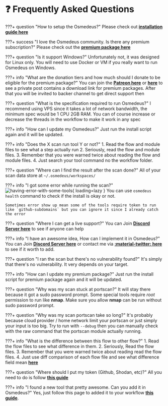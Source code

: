 # :question: Frequently Asked Questions

???+ question "How to setup the Osmedeus?"
    Please check out **[installation guide here](/installation/)**

???+ success "I love the Osmedeus community. Is there any premium subscription?"
    Please check out the **[premium package here](/premium/)**

???+ question "Is it support Windows?"
    Unfortunately not, it was designed for Linux only. You will need to use Docker or VM if you really want to run Osmedeus on Windows.

???+ info "What are the donation tiers and how much should I donate to be eligible for the premium package?"
    You can join the [**Patreon here**](https://www.patreon.com/j3ssie) or [**here**](https://docs.osmedeus.org/donation/) to see a private post contains a download link for premium packages. 
    After that you will be invited to backer channel to get direct support then

???+ question "What is the specification required to run Osmedeus?"
    I recommend using VPS since it takes a lot of network bandwidth, the minimum spec would be 1 CPU 2GB RAM. You can of course increase or decrease the threads in the workflow to make it work in any spec


???+ info "How can I update my Osmedeus?"
    Just run the install script again and it will be updated.

???+ info "Does the X scan run tool Y or not?"
    1. Read the flow and module files to see what a step actually run
    2. Seriously, read the flow and module files.
    3. Remember that you were warned twice about reading the flow and module files.
    4. Just search your tool command no the workflow folder.

???+ question "Where can I find the result after the scan done?"
    All of your scan data store at `~/.osmedeus/workspaces/`

???+ info "I got some error while running the scan?"
    ![having-error-with-some-tools](/static/faq/having-error-with-some-tools.png){ loading=lazy }
    You can use `osmedeus health` command to check if the install is okay or not.

    Sometimes error show up mean some of the tools require token to run like `github-subdomains` but you can ignore it since I already catch the error

???+ question "Where I can get a live support?"
    You can Join **[Discord Server here](https://discord.gg/gy4SWhpaPU)** to see if anyone can help

???+ info "I have an awesome idea, How can I implement it in Osmedeus?"
    You can Join **[Discord Server here](https://discord.gg/gy4SWhpaPU)** or contact me via **[:material-twitter: here](https://twitter.com/OsmedeusEngine)** to see if it worth to add.

???+ question "I ran the scan but there's no vulnerability found?"
    It's simply that there's no vulnerability. It very depends on your target.


???+ info "How can I update my premium package?"
    Just run the install script for premium package again and it will be updated.


???+ question "Why was my scan stuck at portscan?"
    It will stay there because it got a sudo password prompt. Some special tools require *root* permission to run like **nmap**. Make sure you allow **nmap** can be run without sudo password prompt.

???+ question "Why was my scan portscan take so long?"
    It's probably because cloud provider / home network limit your portscan or just simply your input is too big. Try to run with `--debug` then you can manually check with the raw command that the portscan module actually running.

???+ info "What is the difference between this flow to other flow?"
    1. Read the flow files to see what difference in them.
    2. Seriously, Read the flow files.
    3. Remember that you were warned twice about reading read the flow files.
    4. Just use diff comparison of each flow file and see what difference field mean [**here**](/workflow/)

???+ question "Where should I put my token (Github, Shodan, etc)?"
    All you need to do is follow [**this guide**](/installation/token/)

???+ info "I found a new tool that pretty awesome. Can you add it in Osmedeus?"
    Yes, just follow this page to added it to your workflow [**this guide**](/workflow/customize-your-own-workflow/).

